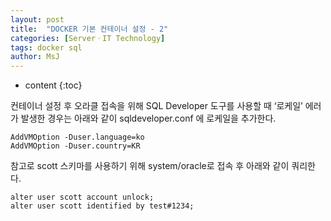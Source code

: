 ```yaml
---
layout: post
title:  "DOCKER 기본 컨테이너 설정 - 2"
categories: [ServerㆍIT Technology]
tags: docker sql
author: MsJ
---
```


* content
{:toc}

컨테이너 설정 후 오라클 접속을 위해 SQL Developer 도구를 사용할 때 ‘로케일’ 에러가 발생한 경우는 아래와 같이 sqldeveloper.conf 에 로케일을 추가한다.
```
AddVMOption -Duser.language=ko
AddVMOption -Duser.country=KR 
```

참고로 scott 스키마를 사용하기 위해 system/oracle로 접속 후 아래와 같이 쿼리한다.
```
alter user scott account unlock;
alter user scott identified by test#1234;
```
